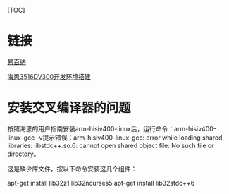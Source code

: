 [TOC]

# 链接

[易百纳](http://www.ebaina.com/)

[海思3516DV300开发环境搭建](https://blog.csdn.net/wssmiss/article/details/102515869)

# 安装交叉编译器的问题

按照海思的用户指南安装arm-hisiv400-linux后，运行命令：arm-hisiv400-linux-gcc -v提示错误：arm-hisiv400-linux-gcc: error while loading shared libraries: libstdc++.so.6: cannot open shared object file: No such file or directory。

这是缺少库文件，按以下命令安装这几个组件：

apt-get install lib32z1 lib32ncurses5
apt-get install lib32stdc++6
